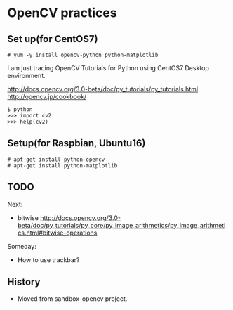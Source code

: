 # OpenCV practices


## Set up(for CentOS7)
```
# yum -y install opencv-python python-matplotlib
```

I am just tracing OpenCV Tutorials for Python using CentOS7 Desktop environment.

http://docs.opencv.org/3.0-beta/doc/py_tutorials/py_tutorials.html
http://opencv.jp/cookbook/

```
$ python
>>> import cv2
>>> help(cv2)
```

## Setup(for Raspbian, Ubuntu16)
```
# apt-get install python-opencv
# apt-get install python-matplotlib
```

## TODO
Next:
- bitwise
http://docs.opencv.org/3.0-beta/doc/py_tutorials/py_core/py_image_arithmetics/py_image_arithmetics.html#bitwise-operations

Someday:
- How to use trackbar?

## History
- Moved from sandbox-opencv project.
